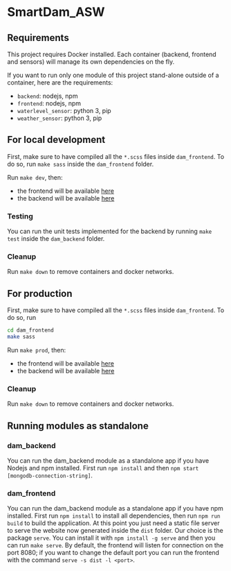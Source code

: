 # SmartDam_ASW

## Requirements
This project requires Docker installed. Each container (backend, frontend and sensors) will manage its own dependencies on the fly.

If you want to run only one module of this project stand-alone outside of a container, here are the requirements:
 - `backend`: nodejs, npm
 - `frontend`: nodejs, npm
 - `waterlevel_sensor`: python 3, pip
 - `weather_sensor`: python 3, pip

## For local development
First, make sure to have compiled all the `*.scss` files inside `dam_frontend`. To do so, run
`make sass` inside the `dam_frontend` folder.

Run `make dev`, then:
 - the frontend will be available [here](localhost:8080)
 - the backend will be available [here](http://localhost:3000)

### Testing
You can run the unit tests implemented for the backend by running `make test` inside the `dam_backend` folder.

### Cleanup
Run `make down` to remove containers and docker networks.

## For production
First, make sure to have compiled all the `*.scss` files inside `dam_frontend`. To do so, run
```bash
cd dam_frontend
make sass
```

Run `make prod`, then:
 - the frontend will be available [here](localhost:8080)
 - the backend will be available [here](http://localhost:3000)

### Cleanup
Run `make down` to remove containers and docker networks.

## Running modules as standalone
### dam_backend
You can run the dam_backend module as a standalone app if you have Nodejs and npm installed. First run `npm install` and then `npm start [mongodb-connection-string]`.

### dam_frontend
You can run the dam_backend module as a standalone app if you have npm installed. First run `npm install` to install all dependencies, then run `npm run build` to build the application. At this point you just need a static file server to serve the website now generated inside the `dist` folder. Our choice is the package `serve`. You can install it with `npm install -g serve` and then you can run `make serve`. By default, the frontend will listen for connection on the port 8080; if you want to change the default port you can run the frontend with the command `serve -s dist -l <port>`.